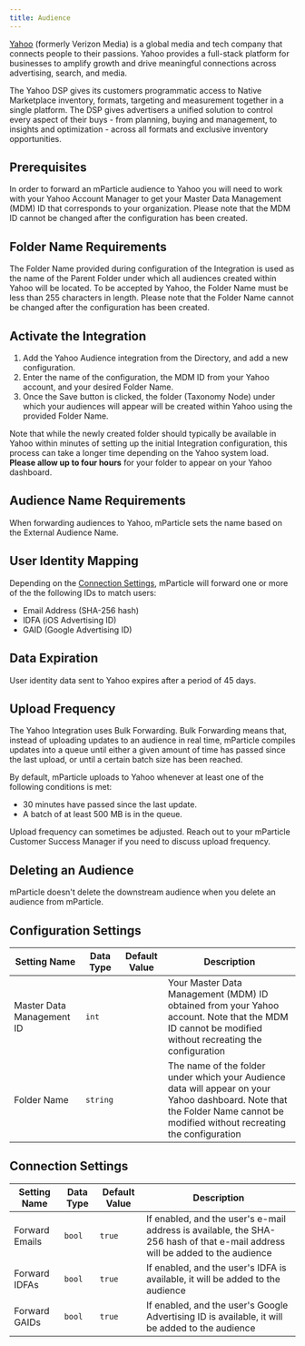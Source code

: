 ```yaml
---
title: Audience
---
```


[Yahoo](https://yahooinc.com) (formerly Verizon Media) is a global media and tech company that connects people to their passions. Yahoo provides a full-stack platform for businesses to amplify growth and drive meaningful connections across advertising, search, and media.

The Yahoo DSP gives its customers programmatic access to Native Marketplace inventory, formats, targeting and measurement together in a single platform. The DSP gives advertisers a unified solution to control every aspect of their buys - from planning, buying and management, to insights and optimization - across all formats and exclusive inventory opportunities.

## Prerequisites

In order to forward an mParticle audience to Yahoo you will need to work with your Yahoo Account Manager to get your Master Data Management (MDM) ID that corresponds to your organization. Please note that the MDM ID cannot be changed after the configuration has been created.

## Folder Name Requirements

The Folder Name provided during configuration of the Integration is used as the name of the Parent Folder under which all audiences created within Yahoo will be located. To be accepted by Yahoo, the Folder Name must be less than 255 characters in length. Please note that the Folder Name cannot be changed after the configuration has been created.

## Activate the Integration

1. Add the Yahoo Audience integration from the Directory, and add a new configuration.
2. Enter the name of the configuration, the MDM ID from your Yahoo account, and your desired Folder Name.
3. Once the Save button is clicked, the folder (Taxonomy Node) under which your audiences will appear will be created within Yahoo using the provided Folder Name.

Note that while the newly created folder should typically be available in Yahoo within minutes of setting up the initial Integration configuration, this process can take a longer time depending on the Yahoo system load. **Please allow up to four hours** for your folder to appear on your Yahoo dashboard.

## Audience Name Requirements

When forwarding audiences to Yahoo, mParticle sets the name based on the External Audience Name. 

## User Identity Mapping

Depending on the [Connection Settings](#connection-settings), mParticle will forward one or more of the the following IDs to match users:

* Email Address (SHA-256 hash)
* IDFA (iOS Advertising ID)
* GAID (Google Advertising ID)

## Data Expiration

User identity data sent to Yahoo expires after a period of 45 days.

## Upload Frequency

The Yahoo Integration uses Bulk Forwarding. Bulk Forwarding means that, instead of uploading updates to an audience in real time, mParticle compiles updates into a queue until either a given amount of time has passed since the last upload, or until a certain batch size has been reached.

By default, mParticle uploads to Yahoo whenever at least one of the following conditions is met:

* 30 minutes have passed since the last update.
* A batch of at least 500 MB is in the queue.

Upload frequency can sometimes be adjusted. Reach out to your mParticle Customer Success Manager if you need to discuss upload frequency.

## Deleting an Audience

mParticle doesn't delete the downstream audience when you delete an audience from mParticle.

## Configuration Settings

Setting Name | Data Type | Default Value | Description 
|---|---|---|---
Master Data Management ID | `int` | | Your Master Data Management (MDM) ID obtained from your Yahoo account. Note that the MDM ID cannot be modified without recreating the configuration
Folder Name | `string` | | The name of the folder under which your Audience data will appear on your Yahoo dashboard. Note that the Folder Name cannot be modified without recreating the configuration

## Connection Settings

Setting Name | Data Type | Default Value | Description 
|---|---|---|---
Forward Emails | `bool` | `true` | If enabled, and the user's e-mail address is available, the SHA-256 hash of that e-mail address will be added to the audience
Forward IDFAs | `bool` | `true` | If enabled, and the user's IDFA is available, it will be added to the audience
Forward GAIDs | `bool` | `true` | If enabled, and the user's Google Advertising ID is available, it will be added to the audience
